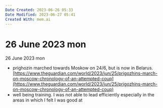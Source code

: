 ```yaml
---
Date Created: 2023-06-26 05:33
Date Modified: 2023-06-27 05:41
Created With: mem.ai
---
```


# 26 June 2023 mon

26 June 2023 mon


- prighozin marched towards Moskow on 24/6, but is  now in Belarus. [https://www.theguardian.com/world/2023/jun/25/prigozhins-march-on-moscow-chronology-of-an-attempted-coup](https://www.theguardian.com/world/2023/jun/25/prigozhins-march-on-moscow-chronology-of-an-attempted-coup)
-  well being training. I was not able to lead efficiently especially in the areas in which I felt I was good at
